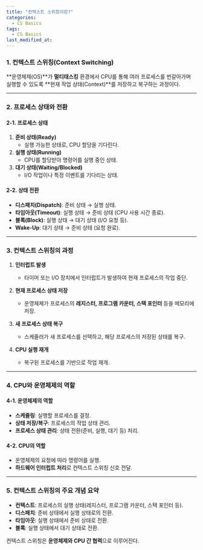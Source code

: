 ```yaml
---
title: "컨텍스트 스위칭이란?"
categories:
  - CS Basics
tags:
  - CS Basics
last_modified_at: 
---
```


### 1. 컨텍스트 스위칭(Context Switching)

**운영체제(OS)**가 **멀티태스킹** 환경에서 CPU를 통해 여러 프로세스를 번갈아가며 실행할 수 있도록 **현재 작업 상태(Context)**를 저장하고 복구하는 과정이다.

---

### 2. 프로세스 상태와 전환

#### 2-1. 프로세스 상태
1. **준비 상태(Ready)**  
   - 실행 가능한 상태로, CPU 할당을 기다린다.
2. **실행 상태(Running)**  
   - CPU를 할당받아 명령어를 실행 중인 상태.
3. **대기 상태(Waiting/Blocked)**  
   - I/O 작업이나 특정 이벤트를 기다리는 상태.

#### 2-2. 상태 전환
- **디스패치(Dispatch)**: 준비 상태 → 실행 상태.  
- **타임아웃(Timeout)**: 실행 상태 → 준비 상태 (CPU 사용 시간 종료).  
- **블록(Block)**: 실행 상태 → 대기 상태 (I/O 요청 등).  
- **Wake-Up**: 대기 상태 → 준비 상태 (요청 완료).

---

### 3. 컨텍스트 스위칭의 과정

1. **인터럽트 발생**  
   - 타이머 또는 I/O 장치에서 인터럽트가 발생하여 현재 프로세스의 작업 중단.

2. **현재 프로세스 상태 저장**  
   - 운영체제가 프로세스의 **레지스터, 프로그램 카운터, 스택 포인터** 등을 메모리에 저장.

3. **새 프로세스 상태 복구**  
   - 스케줄러가 새 프로세스를 선택하고, 해당 프로세스의 저장된 상태를 복구.

4. **CPU 실행 재개**  
   - 복구된 프로세스를 기반으로 작업 재개.

---

### 4. CPU와 운영체제의 역할

#### 4-1. 운영체제의 역할
- **스케줄링**: 실행할 프로세스를 결정.  
- **상태 저장/복구**: 프로세스의 작업 상태 관리.  
- **프로세스 상태 관리**: 상태 전환(준비, 실행, 대기 등) 처리.

#### 4-2. CPU의 역할
- 운영체제의 요청에 따라 명령어를 실행.  
- **하드웨어 인터럽트 처리**로 컨텍스트 스위칭 신호 전달.

---

### 5. 컨텍스트 스위칭의 주요 개념 요약

- **컨텍스트**: 프로세스의 실행 상태(레지스터, 프로그램 카운터, 스택 포인터 등).  
- **디스패치**: 준비 상태에서 실행 상태로의 전환.  
- **타임아웃**: 실행 상태에서 준비 상태로 전환.  
- **블록**: 실행 상태에서 대기 상태로 전환.

컨텍스트 스위칭은 **운영체제와 CPU 간 협력**으로 이루어진다.
